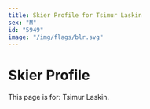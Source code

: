 ```yaml
---
title: Skier Profile for Tsimur Laskin
sex: "M"
id: "5949"
image: "/img/flags/blr.svg" 
---
```


# Skier Profile

This page is for: Tsimur Laskin.
    
